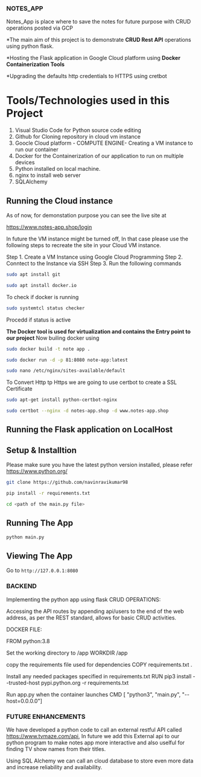 ### NOTES_APP
Notes_App is place where to save the notes for future purpose with CRUD operations posted via GCP

*The main aim of this project is to demonstrate **CRUD Rest API** operations using python flask.

*Hosting the Flask application in Google Cloud platform using **Docker Containerization Tools**

*Upgrading the defaults http credentials to HTTPS using cretbot

# Tools/Technologies used in this Project
1. Visual Studio Code for Python source code editing
2. Github for Cloning repository in cloud vm instance
3. Goocle Cloud platform - COMPUTE ENGINE- Creating a VM instance to run our container
4. Docker for the Containerization of our application to run on multiple devices
5. Python installed on local machine.
6. nginx to install web server
7. SQLAlchemy
## Running the Cloud instance

As of now, for demonstation purpose you can see the live site at

https://www.notes-app.shop/login

In future the VM instance might be turned off, In that case please use the following steps to recreate the site in your Cloud VM instance.

Step 1. Create a VM Instance using Google Cloud Programming
Step 2. Conntect to the Instance via SSH
Step 3.  Run the following commands

```bash
sudo apt install git
```

```bash
sudo apt install docker.io
```
To check if docker is running 

```bash
sudo systemtcl status checker
```
Procedd if status is active

**The Docker tool is used for virtualization and contains the Entry point to our project**
Now builing docker using 
```bash
sudo docker build -t note app .
```
```bash
sudo docker run -d -p 81:8080 note-app:latest
```

```bash
sudo nano /etc/nginx/sites-available/default
```
To Convert Http tp Https we are going to use certbot to create a SSL Certificate
```bash
sudo apt-get install python-certbot-nginx
```

```bash
sudo certbot --nginx -d notes-app.shop -d www.notes-app.shop
```

## Running the Flask application on LocalHost

## Setup & Installtion

Please make sure you have the latest python version installed, please refer https://www.python.org/

```bash
git clone https://github.com/navinravikumar98
```

```bash
pip install -r requirements.txt
```
```bash
cd <path of the main.py file>
```
## Running The App

```bash
python main.py
```

## Viewing The App

Go to `http://127.0.0.1:8080`


### BACKEND

Implementing the python app using flask
CRUD OPERATIONS:

Accessing the API routes by appending api/users to the end of the web address, as per the REST standard, allows for basic CRUD activities.

DOCKER FILE:

FROM python:3.8

Set the working directory to /app
WORKDIR /app

copy the requirements file used for dependencies
COPY requirements.txt .

Install any needed packages specified in requirements.txt
RUN pip3 install --trusted-host pypi.python.org -r requirements.txt

Run app.py when the container launches
CMD [ "python3", "main.py", "--host=0.0.0.0"]

### FUTURE ENHANCEMENTS
We have developed a python code to call an external restful API called https://www.tvmaze.com/api, In future we add this External api to our python program to make notes app more interactive and also uselful for finding TV show names from their titles.

Using SQL Alchemy we can call an cloud database to store even more data and increase reliability and availability.

